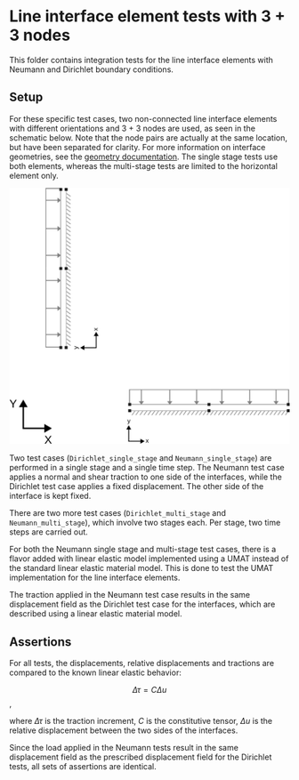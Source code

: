 # Line interface element tests with 3 + 3 nodes

This folder contains integration tests for the line interface elements with Neumann and Dirichlet boundary conditions. 

## Setup
For these specific test cases, two non-connected line interface elements with different orientations and 3 + 3 nodes are used, as seen in the schematic below. Note that the node pairs are actually at the same location, but have been separated for clarity. For more information on interface geometries, see the [geometry documentation](../../custom_geometries/README.md). The single stage tests use both elements, whereas the multi-stage tests are limited to the horizontal element only.

![Schematic](Schematic.svg)

Two test cases (`Dirichlet_single_stage` and `Neumann_single_stage`) are performed in a single stage and a single time step. The Neumann test case applies a normal and shear traction to one side of the interfaces, while the Dirichlet test case applies a fixed displacement. The other side of the interface is kept fixed.

There are two more test cases (`Dirichlet_multi_stage` and `Neumann_multi_stage`), which involve two stages each. Per stage, two time steps are carried out.

For both the Neumann single stage and multi-stage test cases, there is a flavor added with linear elastic model implemented using a UMAT instead of the standard linear elastic material model. This is done to test the UMAT implementation for the line interface elements.

The traction applied in the Neumann test case results in the same displacement field as the Dirichlet test case for the interfaces, which are described using a linear elastic material model.

## Assertions
For all tests, the displacements, relative displacements and tractions are compared to the known linear elastic behavior:

$$\Delta \tau = C \Delta u$$,

where $\Delta \tau$ is the traction increment, $C$ is the constitutive tensor, $\Delta u$ is the relative displacement between the two sides of the interfaces.

Since the load applied in the Neumann tests result in the same displacement field as the prescribed displacement field for the Dirichlet tests, all sets of assertions are identical.
